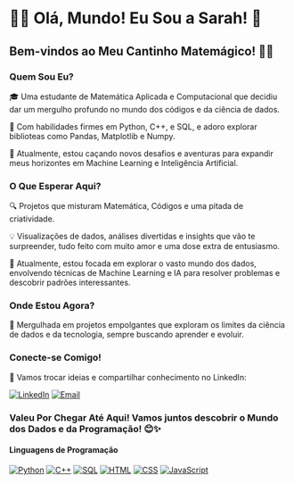 # 👩‍💻 Olá, Mundo! Eu Sou a Sarah! 🚀

## Bem-vindos ao Meu Cantinho Matemágico! 🎩✨

### **Quem Sou Eu?**

🎓 Uma estudante de Matemática Aplicada e Computacional que decidiu dar um mergulho profundo no mundo dos códigos e da ciência de dados.

🌟 Com habilidades firmes em Python, C++, e SQL, e adoro explorar biblioteas como Pandas, Matplotlib e Numpy.

🚀 Atualmente, estou caçando novos desafios e aventuras para expandir meus horizontes em Machine Learning e Inteligência Artificial.

### **O Que Esperar Aqui?**

🔍 Projetos que misturam Matemática, Códigos e uma pitada de criatividade.

💡 Visualizações de dados, análises divertidas e insights que vão te surpreender, tudo feito com muito amor e uma dose extra de entusiasmo.

🌊 Atualmente, estou focada em explorar o vasto mundo dos dados, envolvendo técnicas de Machine Learning e IA para resolver problemas e descobrir padrões interessantes.

### **Onde Estou Agora?**

🧠 Mergulhada em projetos empolgantes que exploram os limites da ciência de dados e da tecnologia, sempre buscando aprender e evoluir.

### **Conecte-se Comigo!**

🚀 Vamos trocar ideias e compartilhar conhecimento no LinkedIn: 

[![LinkedIn](https://img.shields.io/badge/LinkedIn-Connect-blue?style=for-the-badge&logo=linkedin)](https://www.linkedin.com/in/seunome) [![Email](https://img.shields.io/badge/Email-Contact-red?style=for-the-badge&logo=gmail)](mailto:seu.email@email.com)

### **Valeu Por Chegar Até Aqui! Vamos juntos descobrir o Mundo dos Dados e da Programação! 😊✨**

#### Linguagens de Programação

[![Python](https://img.shields.io/badge/Python-green?style=for-the-badge&logo=python)](#) [![C++](https://img.shields.io/badge/C++-yellow?style=for-the-badge&logo=c%2B%2B)](#) [![SQL](https://img.shields.io/badge/SQL-blue?style=for-the-badge&logo=sql)](#) [![HTML](https://img.shields.io/badge/HTML-orange?style=for-the-badge&logo=html5)](#) [![CSS](https://img.shields.io/badge/CSS-blue?style=for-the-badge&logo=css3)](#) [![JavaScript](https://img.shields.io/badge/JavaScript-yellow?style=for-the-badge&logo=javascript)](#)

